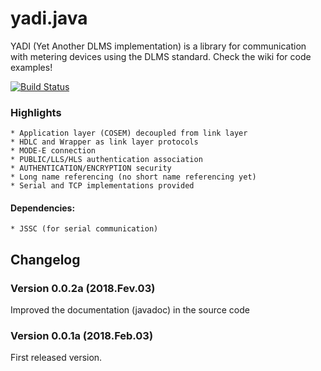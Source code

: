 # yadi.java 
YADI (Yet Another DLMS implementation) is a library for communication with metering devices using the DLMS standard. Check the wiki for code examples!

[![Build Status](https://travis-ci.org/pfaco/yadi.java.client.png)](https://travis-ci.org/pfaco/yadi.java.client)

### Highlights
	* Application layer (COSEM) decoupled from link layer
	* HDLC and Wrapper as link layer protocols
	* MODE-E connection
	* PUBLIC/LLS/HLS authentication association
	* AUTHENTICATION/ENCRYPTION security
	* Long name referencing (no short name referencing yet)
	* Serial and TCP implementations provided

#### Dependencies:
	* JSSC (for serial communication)

## Changelog 

### Version 0.0.2a (2018.Fev.03)
Improved the documentation (javadoc) in the source code

### Version 0.0.1a (2018.Feb.03)
First released version.
